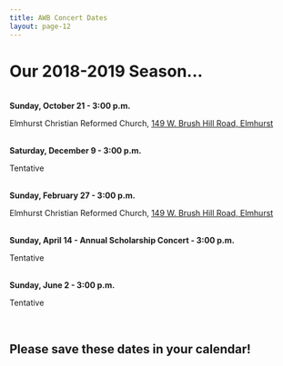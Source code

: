 ```yaml
---
title: AWB Concert Dates
layout: page-12
---
```


<h1>Our 2018-2019 Season...</h1>
<br />
<strong>Sunday, October 21 - 3:00 p.m.</strong>
<p>Elmhurst Christian Reformed Church, <a href="https://www.google.com/maps/place/149+W+Brush+Hill+Rd,+Elmhurst,+IL+60126/@41.8627149,-87.9430983,17z/data=!3m1!4b1!4m5!3m4!1s0x880e4c879f7c8743:0x3a7da87e1b5b4435!8m2!3d41.8627109!4d-87.9409096?hl=en" target="_blank">149 W. Brush Hill Road, Elmhurst</a></p>
<br />	
<strong>Saturday, December 9 - 3:00 p.m.</strong>
<p>Tentative</p>
<br />
<strong>Sunday, February 27 - 3:00 p.m.</strong>
<p>Elmhurst Christian Reformed Church, <a href="https://www.google.com/maps/place/149+W+Brush+Hill+Rd,+Elmhurst,+IL+60126/@41.8627149,-87.9430983,17z/data=!3m1!4b1!4m5!3m4!1s0x880e4c879f7c8743:0x3a7da87e1b5b4435!8m2!3d41.8627109!4d-87.9409096?hl=en" target="_blank">149 W. Brush Hill Road, Elmhurst</a></p>
<br />
<strong>Sunday, April 14 - Annual Scholarship Concert - 3:00 p.m.</strong>
<p>Tentative</p>
<br />
<strong>Sunday, June 2 - 3:00 p.m.</strong>	
<p>Tentative</p>
<br />
<h2>Please save these dates in your calendar!</h2>

